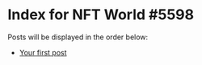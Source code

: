 # Index for NFT World #5598
Posts will be displayed in the order below:

- [Your first post](./001-first.md)

